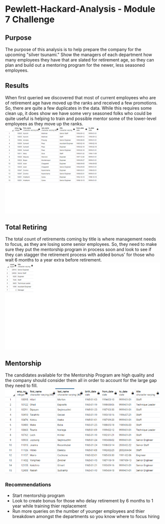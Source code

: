 # Pewlett-Hackard-Analysis - Module 7 Challenge

## Purpose

The purpose of this analysis is to help prepare the company for the upcoming "silver tsunami."  Show the managers of each department how many employees they have that are slated for retirement age, so they can plan and build out a mentoring program for the newer, less seasoned employees.  

## Results

When first queried we discovered that most of current employees who are of retirement age have moved up the ranks and received a few promotions.  So, there are quite a few duplicates in the data.  While this requires some clean up, it does show we have some very seasoned folks who could be quite useful is helping to train and possible mentor some of the lower-level employees as they move up the ranks.
![Retirment_Titles.png](https://github.com/Normanfamdamly/Pewlett-Hackard-Analysis/blob/main/Retirment_Titles.png)
## Total Retiring
The total count of retirements coming by title is where management needs to focus, as they are losing some senior employees.  So, they need to make sure they put the mentorship program in process soon and look to see if they can stagger the retirement process with added bonus' for those who wait 6 months to a year extra before retirement.  
![Retiring_Titles.png](https://github.com/Normanfamdamly/Pewlett-Hackard-Analysis/blob/main/Retiring_Titles.png)
## Mentorship
The candidates available for the Mentorship Program are high quality and the company should consider them all in order to account for the large gap they need to fill.
![Mentorship.png](https://github.com/Normanfamdamly/Pewlett-Hackard-Analysis/blob/main/Mentorship.png)
### Recommendations
  - Start mentorship program
  - Look to create bonus for those who delay retirement by 6 months to 1 year while training thier replacement
  - Run more queries on the number of younger employees and thier breakdown amongst the departments so you know     where to focus hiring


